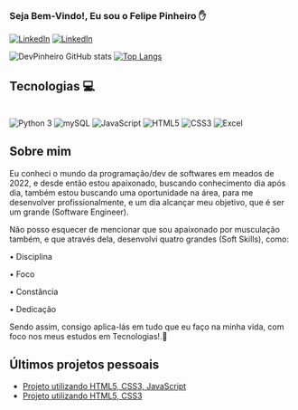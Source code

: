 ### Seja Bem-Vindo!, Eu sou o Felipe Pinheiro ✋

[![LinkedIn](https://img.shields.io/badge/LinkedIn-0077B5?style=for-the-badge&logo=linkedin&logoColor=white)](https://www.linkedin.com/in/felipe-pinheiro-002427250/)
[![LinkedIn](https://img.shields.io/badge/Instagram-E4405F?style=for-the-badge&logo=instagram&logoColor=white)](https://www.instagram.com/feh_pinheiroo/)

![DevPinheiro GitHub stats](https://github-readme-stats.vercel.app/api?username=FelipePinheiroRegina&show_icons=true&theme=highcontrast)
[![Top Langs](https://github-readme-stats.vercel.app/api/top-langs/?username=anuraghazra&hide_progress=true)](https://github.com/anuraghazra/github-readme-stats)


## Tecnologias 💻

<div style="display: inline-block"><br/> 
  <img align="center" alt="Python 3" src="https://img.shields.io/badge/Python-14354C?style=for-the-badge&logo=python&logoColor=white"/>
  <img align="center" alt="mySQL" src="https://img.shields.io/badge/MySQL-005C84?style=for-the-badge&logo=mysql&logoColor=white"/>
  <img align="center" alt="JavaScript" src="https://img.shields.io/badge/JavaScript-F7DF1E?style=for-the-badge&logo=javascript&logoColor=black"/>
  <img align="center" alt="HTML5" src="https://img.shields.io/badge/HTML5-E34F26?style=for-the-badge&logo=html5&logoColor=white"/>
  <img align="center" alt="CSS3" src="https://img.shields.io/badge/CSS3-1572B6?style=for-the-badge&logo=css3&logoColor=white"/>
  <img align="center" alt="Excel" src="https://img.shields.io/badge/Microsoft_Excel-217346?style=for-the-badge&logo=microsoft-excel&logoColor=white"/>
</div><br/>

## Sobre mim
Eu conheci o mundo da programação/dev de softwares em meados de 2022, e desde então estou apaixonado, buscando conhecimento dia após dia, também estou buscando uma oportunidade na área,
para me desenvolver profissionalmente, e um dia alcançar meu objetivo, que é ser um grande (Software Engineer).


Não posso esquecer de mencionar que sou apaixonado por musculação também, e que através dela, desenvolvi quatro grandes (Soft Skills), como:

• Disciplina

• Foco

• Constância

• Dedicação

Sendo assim, consigo aplica-lás em tudo que eu faço na minha vida, com foco nos meus estudos em Tecnologias!.🚀

## Últimos projetos pessoais
- [Projeto utilizando HTML5, CSS3, JavaScript](https://felipepinheiroregina.github.io/projeto-javascript/index#)<br/>
- [Projeto utilizando HTML5, CSS3](https://felipepinheiroregina.github.io/projeto-gym/gym/index)





  
